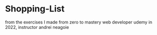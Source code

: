 # Shopping-List
from the exercises I made from zero to mastery web developer udemy in 2022, instructor andrei neagoie
